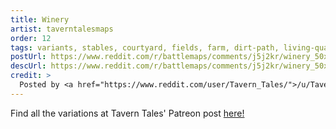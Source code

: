 ```yaml
---
title: Winery
artist: taverntalesmaps
order: 12
tags: variants, stables, courtyard, fields, farm, dirt-path, living-quarters, large-building, buildings, trees, grass, day, variant:fog, variant:basement, variant:fog, artist:taverntalesmaps
postUrl: https://www.reddit.com/r/battlemaps/comments/j5j2kr/winery_50x46/
descUrl: https://www.reddit.com/r/battlemaps/comments/j5j2kr/winery_50x46/g7s9yzw/
credit: >
  Posted by <a href="https://www.reddit.com/user/Tavern_Tales/">/u/Tavern_Tales</a> to <a href="https://www.reddit.com/r/battlemaps/">/r/battlemaps</a> in Oct, 2020. <br/> Please support the artist on <a href="https://www.patreon.com/taverntalesmaps">Patreon</a>, as well as follow them on <a href="https://twitter.com/TavernTales_">Twitter</a>, <a href="https://www.instagram.com/taverntalesmaps/">Instagram</a>, and <a href="https://www.youtube.com/channel/UCNzc7nXSN6uhFzKEVzVCg3w">YouTube</a>
---
```

Find all the variations at Tavern Tales' Patreon post <a href="https://www.patreon.com/posts/winery-42264398" title="Winery by Tavern Tales on Patreon">here!</a>

